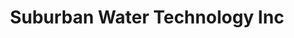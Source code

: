 ---
title: "Suburban Water Technology Inc"
url: /gilbertsville/suburban-water-technology-inc/
shop: shop
---